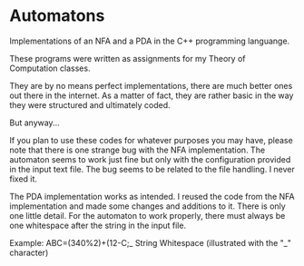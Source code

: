 # Automatons
Implementations of an NFA and a PDA in the C++ programming languange.


These programs were written as assignments for my Theory of Computation classes.

They are by no means perfect implementations, there are much better ones out there in the internet. 
As a matter of fact, they are rather basic in the way they were structured and ultimately coded.

But anyway...

If you plan to use these codes for whatever purposes you may have, please note that there is
one strange bug with the NFA implementation. The automaton seems to work just fine but only
with the configuration provided in the input text file. The bug seems to be related to the
file handling. I never fixed it.

The PDA implementation works as intended. I reused the code from the NFA implementation 
and made some changes and additions to it. There is only one little detail. For the automaton
to work properly, there must always be one whitespace after the string in the input file.

Example:
ABC=(340%2)+(12-C;_
        String    Whitespace (illustrated with the "_" character)